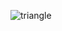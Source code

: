 ![triangle](https://user-images.githubusercontent.com/64013627/115930333-ef7b9900-a491-11eb-9fa9-42f5e6342af1.png)
